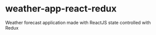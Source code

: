 # weather-app-react-redux
Weather forecast application made with ReactJS state controlled with Redux
